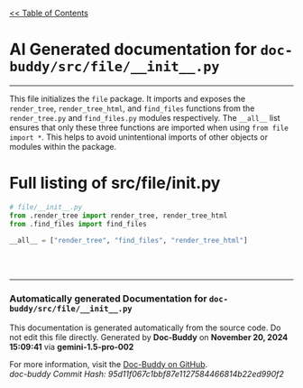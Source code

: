 [<< Table of Contents](../../index.md)

# AI Generated documentation for `doc-buddy/src/file/__init__.py`
---
This file initializes the `file` package. It imports and exposes the `render_tree`, `render_tree_html`, and `find_files` functions from the `render_tree.py` and `find_files.py` modules respectively.  The `__all__` list ensures that only these three functions are imported when using `from file import *`.  This helps to avoid unintentional imports of other objects or modules within the package.

# Full listing of src/file/__init__.py
```python
# file/__init__.py
from .render_tree import render_tree, render_tree_html
from .find_files import find_files

__all__ = ["render_tree", "find_files", "render_tree_html"]

```
<br>
<br>


---
### Automatically generated Documentation for `doc-buddy/src/file/__init__.py`
This documentation is generated automatically from the source code. Do not edit this file directly.
Generated by **Doc-Buddy** on **November 20, 2024 15:09:41** via **gemini-1.5-pro-002**

For more information, visit the [Doc-Buddy on GitHub](https://github.com/scott-r-lindsey/doc-buddy).  
*doc-buddy Commit Hash: 95d11f067c1bbf87e1127584466814b22ed990f2*
